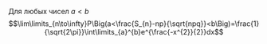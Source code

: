 Для любых чисел $a<b$
$$\lim\limits_{n\to\infty}P\Big(a<\frac{S_{n}-np}{\sqrt{npq}}<b\Big)=\frac{1}{\sqrt{2\pi}}\int\limits_{a}^{b}e^{\frac{-x^{2}}{2}}dx$$
